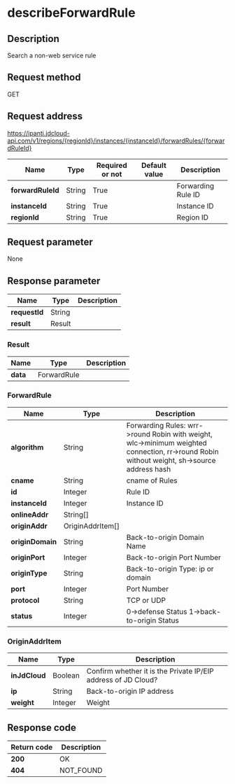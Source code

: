 # describeForwardRule


## Description
Search a non-web service rule

## Request method
GET

## Request address
https://ipanti.jdcloud-api.com/v1/regions/{regionId}/instances/{instanceId}/forwardRules/{forwardRuleId}

|Name|Type|Required or not|Default value|Description|
|---|---|---|---|---|
|**forwardRuleId**|String|True| |Forwarding Rule ID|
|**instanceId**|String|True| |Instance ID|
|**regionId**|String|True| |Region ID|

## Request parameter
None


## Response parameter
|Name|Type|Description|
|---|---|---|
|**requestId**|String| |
|**result**|Result| |


### Result
|Name|Type|Description|
|---|---|---|
|**data**|ForwardRule| |
### ForwardRule
|Name|Type|Description|
|---|---|---|
|**algorithm**|String|Forwarding Rules: wrr->round Robin with weight,  wlc->minimum weighted connection,  rr->round Robin without weight,  sh->source address hash|
|**cname**|String|cname of Rules|
|**id**|Integer|Rule ID|
|**instanceId**|Integer|Instance ID|
|**onlineAddr**|String[]| |
|**originAddr**|OriginAddrItem[]| |
|**originDomain**|String|Back-to-origin Domain Name|
|**originPort**|Integer|Back-to-origin Port Number|
|**originType**|String|Back-to-origin Type: ip or domain|
|**port**|Integer|Port Number|
|**protocol**|String|TCP or UDP|
|**status**|Integer|0->defense Status  1->back-to-origin Status|
### OriginAddrItem
|Name|Type|Description|
|---|---|---|
|**inJdCloud**|Boolean|Confirm whether it is the Private IP/EIP address of JD Cloud?|
|**ip**|String|Back-to-origin IP address|
|**weight**|Integer|Weight|

## Response code
|Return code|Description|
|---|---|
|**200**|OK|
|**404**|NOT_FOUND|
